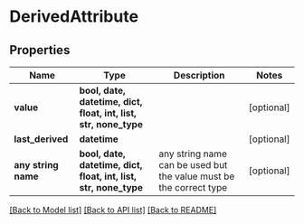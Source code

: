 # DerivedAttribute


## Properties
Name | Type | Description | Notes
------------ | ------------- | ------------- | -------------
**value** | **bool, date, datetime, dict, float, int, list, str, none_type** |  | [optional] 
**last_derived** | **datetime** |  | [optional] 
**any string name** | **bool, date, datetime, dict, float, int, list, str, none_type** | any string name can be used but the value must be the correct type | [optional]

[[Back to Model list]](../README.md#documentation-for-models) [[Back to API list]](../README.md#documentation-for-api-endpoints) [[Back to README]](../README.md)



